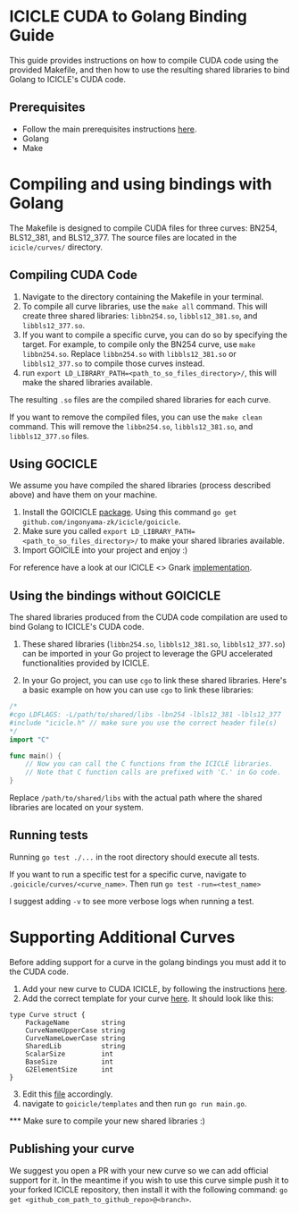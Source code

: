 # ICICLE CUDA to Golang Binding Guide

This guide provides instructions on how to compile CUDA code using the provided Makefile, and then how to use the resulting shared libraries to bind Golang to ICICLE's CUDA code.

## Prerequisites

- Follow the main prerequisites instructions [here][MAIN_DOCS].
- Golang
- Make

# Compiling and using bindings with Golang

The Makefile is designed to compile CUDA files for three curves: BN254, BLS12_381, and BLS12_377. The source files are located in the `icicle/curves/` directory.

## Compiling CUDA Code

1. Navigate to the directory containing the Makefile in your terminal.
2. To compile all curve libraries, use the `make all` command. This will create three shared libraries: `libbn254.so`, `libbls12_381.so`, and `libbls12_377.so`.
3. If you want to compile a specific curve, you can do so by specifying the target. For example, to compile only the BN254 curve, use `make libbn254.so`. Replace `libbn254.so` with `libbls12_381.so` or `libbls12_377.so` to compile those curves instead.
4. run `export LD_LIBRARY_PATH=<path_to_so_files_directory>/`, this will make the shared libraries available. 

The resulting `.so` files are the compiled shared libraries for each curve.

If you want to remove the compiled files, you can use the `make clean` command. This will remove the `libbn254.so`, `libbls12_381.so`, and `libbls12_377.so` files.

## Using GOCICLE

We assume you have compiled the shared libraries (process described above) and have them on your machine.

1. Install the GOICICLE [package](https://pkg.go.dev/github.com/ingonyama-zk/icicle/goicicle). Using this command `go get github.com/ingonyama-zk/icicle/goicicle`.
2. Make sure you called `export LD_LIBRARY_PATH=<path_to_so_files_directory>/` to make your shared libraries available.
3. Import GOICILE into your project and enjoy :)

For reference have a look at our ICICLE <> Gnark [implementation][GNARKI].

## Using the bindings without GOICICLE

The shared libraries produced from the CUDA code compilation are used to bind Golang to ICICLE's CUDA code.

1. These shared libraries (`libbn254.so`, `libbls12_381.so`, `libbls12_377.so`) can be imported in your Go project to leverage the GPU accelerated functionalities provided by ICICLE. 

2. In your Go project, you can use `cgo` to link these shared libraries. Here's a basic example on how you can use `cgo` to link these libraries:

```go
/*
#cgo LDFLAGS: -L/path/to/shared/libs -lbn254 -lbls12_381 -lbls12_377
#include "icicle.h" // make sure you use the correct header file(s)
*/
import "C"

func main() {
    // Now you can call the C functions from the ICICLE libraries.
    // Note that C function calls are prefixed with 'C.' in Go code.
}
```

Replace `/path/to/shared/libs` with the actual path where the shared libraries are located on your system.

## Running tests

Running ``go test ./...`` in the root directory should execute all tests.

If you want to run a specific test for a specific curve, navigate to `.goicicle/curves/<curve_name>`. Then run `go test -run=<test_name>`

I suggest adding `-v` to see more verbose logs when running a test.

# Supporting Additional Curves

Before adding support for a curve in the golang bindings you must add it to the CUDA code.

1. Add your new curve to CUDA ICICLE, by following the instructions [here][MAIN_DOCS].
2. Add the correct template for your curve [here][GOICICLE_CURVE_TEMP]. It should look like this:

```
type Curve struct {
	PackageName        string
	CurveNameUpperCase string
	CurveNameLowerCase string
	SharedLib          string
	ScalarSize         int
	BaseSize           int
	G2ElementSize      int
}
```
3. Edit this [file][GOICICLE_CURVE_FILE_TO_EDIT] accordingly.
4. navigate to `goicicle/templates` and then run `go run main.go`.

*** Make sure to compile your new shared libraries :)

## Publishing your curve

We suggest you open a PR with your new curve so we can add official support for it.
In the meantime if you wish to use this curve simple push it to your forked ICICLE repository, then install it with the following command: `go get <github_com_path_to_github_repo>@<branch>`.


<!-- Begin Links -->
[MAIN_DOCS]: ./README.md
[GOICICLE_CURVE_TEMP]: ./templates/curves/curves.go
[GOICICLE_CURVE_FILE_TO_EDIT]: ./templates/main.go
[GNARKI]: https://github.com/ingonyama-zk/gnark
<!-- End Links -->
